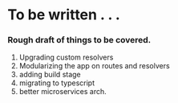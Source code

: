 # To be written . . .

### Rough draft of things to be covered.
1. Upgrading custom resolvers
2. Modularizing the app on routes and resolvers
3. adding build stage
4. migrating to typescript
5. better microservices arch.